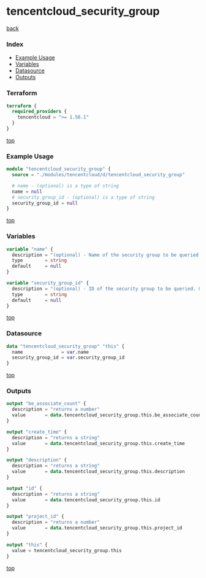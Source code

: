 # tencentcloud_security_group

[back](../tencentcloud.md)

### Index

- [Example Usage](#example-usage)
- [Variables](#variables)
- [Datasource](#datasource)
- [Outputs](#outputs)

### Terraform

```terraform
terraform {
  required_providers {
    tencentcloud = ">= 1.56.1"
  }
}
```

[top](#index)

### Example Usage

```terraform
module "tencentcloud_security_group" {
  source = "./modules/tencentcloud/d/tencentcloud_security_group"

  # name - (optional) is a type of string
  name = null
  # security_group_id - (optional) is a type of string
  security_group_id = null
}
```

[top](#index)

### Variables

```terraform
variable "name" {
  description = "(optional) - Name of the security group to be queried. Conflict with `security_group_id`."
  type        = string
  default     = null
}

variable "security_group_id" {
  description = "(optional) - ID of the security group to be queried. Conflict with `name`."
  type        = string
  default     = null
}
```

[top](#index)

### Datasource

```terraform
data "tencentcloud_security_group" "this" {
  name              = var.name
  security_group_id = var.security_group_id
}
```

[top](#index)

### Outputs

```terraform
output "be_associate_count" {
  description = "returns a number"
  value       = data.tencentcloud_security_group.this.be_associate_count
}

output "create_time" {
  description = "returns a string"
  value       = data.tencentcloud_security_group.this.create_time
}

output "description" {
  description = "returns a string"
  value       = data.tencentcloud_security_group.this.description
}

output "id" {
  description = "returns a string"
  value       = data.tencentcloud_security_group.this.id
}

output "project_id" {
  description = "returns a number"
  value       = data.tencentcloud_security_group.this.project_id
}

output "this" {
  value = tencentcloud_security_group.this
}
```

[top](#index)